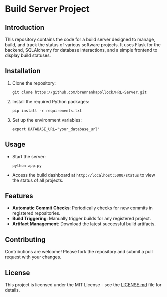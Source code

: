 # Build Server Project

## Introduction
This repository contains the code for a build server designed to manage, build, and track the status of various software projects. It uses Flask for the backend, SQLAlchemy for database interactions, and a simple frontend to display build statuses.

## Installation

1. Clone the repository:
   ```
   git clone https://github.com/brennankapollock/HRL-Server.git
   ```

2. Install the required Python packages:
   ```
   pip install -r requirements.txt
   ```

3. Set up the environment variables:
   ```
   export DATABASE_URL="your_database_url"
   ```

## Usage

- Start the server:
   ```
   python app.py
   ```

- Access the build dashboard at `http://localhost:5000/status` to view the status of all projects.

## Features

- **Automatic Commit Checks**: Periodically checks for new commits in registered repositories.
- **Build Triggering**: Manually trigger builds for any registered project.
- **Artifact Management**: Download the latest successful build artifacts.

## Contributing

Contributions are welcome! Please fork the repository and submit a pull request with your changes.

## License

This project is licensed under the MIT License - see the [LICENSE.md](LICENSE.md) file for details.